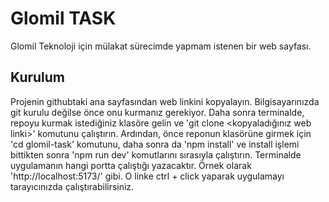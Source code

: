 # Glomil TASK

Glomil Teknoloji için mülakat sürecimde yapmam istenen bir web sayfası.

## Kurulum

Projenin githubtaki ana sayfasından web linkini kopyalayın. Bilgisayarınızda git kurulu değilse önce onu kurmanız gerekiyor. Daha sonra terminalde, repoyu kurmak istediğiniz klasöre gelin ve 'git clone <kopyaladığınız web linki>' komutunu çalıştırın. Ardından, önce reponun klasörüne girmek için 'cd glomil-task' komutunu, daha sonra da 'npm install' ve install işlemi bittikten sonra 'npm run dev' komutlarını sırasıyla çalıştırın. Terminalde uygulamanın hangi portta çalıştığı yazacaktır. Örnek olarak 'http://localhost:5173/' gibi. O linke ctrl + click yaparak uygulamayı tarayıcınızda çalıştırabilirsiniz.
